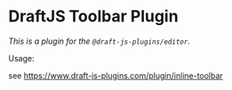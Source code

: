 # DraftJS Toolbar Plugin

_This is a plugin for the `@draft-js-plugins/editor`._

Usage:

see https://www.draft-js-plugins.com/plugin/inline-toolbar
